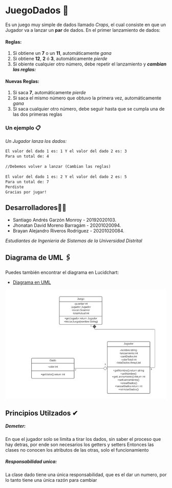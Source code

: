 # JuegoDados 🎲

Es un juego muy simple de dados llamado *Craps*, el cual consiste en que un Jugador va a lanzar un **par** de dados.
En el primer lanzamiento de dados:
#### **Reglas:**
1. Si obtiene un **7** o un **11**, automáticamente *gana*
2. Si obtiene **12**, **2** ó **3**, automáticamente *pierde*
3. Si obiente cualquier otro número, debe repetir el lanzamiento y ***cambian las reglas:***
#### **Nuevas Reglas:**
1. Si saca **7**, automáticamente *pierde*
2. Si  saca el mismo número que obtuvo la primera vez, automáticamente *gana*
3. Si saca cualquier otro número, debe seguir hasta que se cumpla una de las dos primeras reglas

### Un ejemplo 📋

_Un Jugador lanza los dados:_

```
El valor del dado 1 es: 1 Y el valor del dado 2 es: 3
Para un total de: 4

//Debemos volver a lanzar (Cambian las reglas)

El valor del dado 1 es: 2 Y el valor del dado 2 es: 5
Para un total de: 7
Perdiste
Gracias por jugar!
```


## Desarrolladores👨‍💻


* Santiago Andrés Garzón Monroy - 20192020103.
* Jhonatan David Moreno Barragám - 20201020094.
* Brayan Alejandro Riveros Rodríguez - 20201020084.


_Estudiantes de Ingenieria de Sistemas de la Universidad Distrital_


## Diagrama de UML 🖇
Puedes también encontrar el diagrama en Lucidchart: 
* [Diagrama en UML](https://lucid.app/lucidchart/e5f2e00a-3610-466f-b8b4-211649de9fd1/view)

![Diagrama: ](img/DiagramaUML.jpg)

## Principios Utilzados ✔
##### **Demeter:**

En que el jugador solo se limita a tirar los dados, sin saber el proceso que hay detras, por ende son necesarios los getters y setters Entonces las clases no conocen los atributos de las otras, solo el funcionamiento

##### **Responsabilidad unica:**

La clase dado tiene una única responsabilidad, que es el dar un numero, por lo tanto tiene una única razón para cambiar
